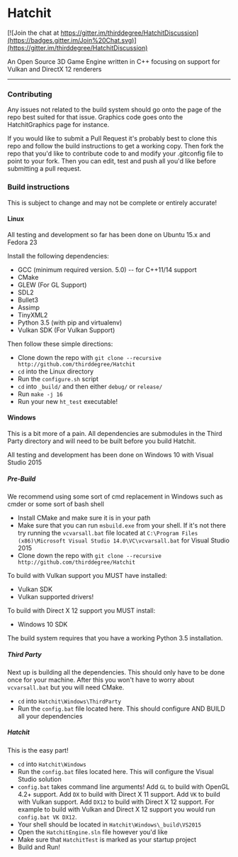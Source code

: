 # Hatchit

[![Join the chat at https://gitter.im/thirddegree/HatchitDiscussion](https://badges.gitter.im/Join%20Chat.svg)](https://gitter.im/thirddegree/HatchitDiscussion)

An Open Source 3D Game Engine written in C++ focusing on support for Vulkan and DirectX 12 renderers

---

### Contributing

Any issues not related to the build system should go onto the page of the repo best suited for that issue. Graphics code goes onto the HatchitGraphics page for instance.

If you would like to submit a Pull Request it's probably best to clone this repo and follow the build instructions to get a working copy. Then fork the repo that you'd like to contribute code to and modify your .gitconfig file to point to your fork. Then you can edit, test and push all you'd like before submitting a pull request.

### Build instructions

This is subject to change and may not be complete or entirely accurate!

#### Linux

All testing and development so far has been done on Ubuntu 15.x and Fedora 23

Install the following dependencies:
* GCC (minimum required version. 5.0) -- for C++11/14 support
* CMake
* GLEW 		(For GL Support)
* SDL2
* Bullet3
* Assimp
* TinyXML2
* Python 3.5 (with pip and virtualenv)
* Vulkan SDK 	(For Vulkan Support)

Then follow these simple directions:
* Clone down the repo with `git clone --recursive http://github.com/thirddegree/Hatchit`
* `cd` into the Linux directory
* Run the `configure.sh` script
* `cd` into `_build/` and then either `debug/` or `release/`
* Run `make -j 16`
* Run your new `ht_test` executable!

#### Windows

This is a bit more of a pain. All dependencies are submodules in the Third Party
directory and will need to be built before you build Hatchit.

All testing and development has been done on Windows 10 with Visual Studio 2015

##### Pre-Build
We recommend using some sort of cmd replacement in Windows such as cmder or some sort of bash shell
* Install CMake and make sure it is in your path
* Make sure that you can run `msbuild.exe` from your shell. If it's not there try running the `vcvarsall.bat` file located at `C:\Program Files (x86)\Microsoft Visual Studio 14.0\VC\vcvarsall.bat` for Visual Studio 2015
* Clone down the repo with `git clone --recursive http://github.com/thirddegree/Hatchit`

To build with Vulkan support you MUST have installed:
* Vulkan SDK
* Vulkan supported drivers!

To build with Direct X 12 support you MUST install:
* Windows 10 SDK

The build system requires that you have a working Python 3.5 installation.

##### Third Party
Next up is building all the dependencies. This should only have to be done once for your machine. After this you won't have to worry about `vcvarsall.bat` but you will need CMake.

* `cd` into `Hatchit\Windows\ThirdParty`
* Run the `config.bat` file located here. This should configure AND BUILD all your dependencies

##### Hatchit
This is the easy part!

* `cd` into `Hatchit\Windows`
* Run the `config.bat` files located here. This will configure the Visual Studio solution
* `config.bat` takes command line arguments! Add `GL` to build with OpenGL 4.2+ support. Add `DX` to build with Direct X 11 support. Add `VK` to build with Vulkan support. Add `DX12` to build with Direct X 12 support. For example to build with Vulkan and Direct X 12 support you would run `config.bat VK DX12`.
* Your shell should be located in `Hatchit\Windows\_build\VS2015`
* Open the `HatchitEngine.sln` file however you'd like
* Make sure that `HatchitTest` is marked as your startup project
* Build and Run!
